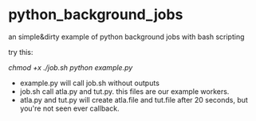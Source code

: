 # python_background_jobs
an simple&dirty example of python background jobs with bash scripting

try this:

*chmod +x ./job.sh*
*python example.py*

- example.py will call job.sh without outputs 
- job.sh call atla.py and tut.py. this files are our example workers.
- atla.py and tut.py will create atla.file and tut.file after 20 seconds, but you're not seen ever callback.
